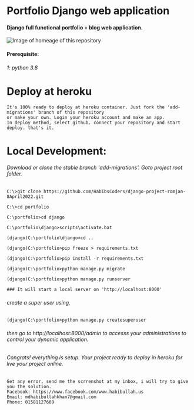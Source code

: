 # Portfolio Django web application
#### Django full functional portfolio + blog web application.

![Image of homeage of this repository](https://scontent.fdac20-1.fna.fbcdn.net/v/t39.30808-6/277529502_489573759323347_1942150943296809175_n.jpg?_nc_cat=108&ccb=1-5&_nc_sid=09cbfe&_nc_eui2=AeFX-h95Vi4vO7qf2SRQH0McIHQBDXXeoVcgdAENdd6hVz6eN0xJp6w3_VLAxvy7bwXhAd55Cl9jFe2FM8hULJzB&_nc_ohc=HXc2KRiIyx0AX8VR8Iu&tn=Kumn5Zs1WbuvrV-W&_nc_ht=scontent.fdac20-1.fna&oh=00_AT_mg8gaUCB9l4em4HmiMxUhBIgFK6HIG0Yu9ogLXDaObg&oe=62551501)

#### Prerequisite:
###### 1: python 3.8

# Deploy at heroku
```
It's 100% ready to deploy at heroku container. Just fork the 'add-migrations' branch of this repository 
or make your own. Login your heroku account and make an app.
In deploy method, select github. connect your repository and start deploy. that's it. 
```

# Local Development:
###### Download or clone the stable branch 'add-migrations'. Goto project root folder.

```
C:\>git clone https://github.com/HabibsCoders/django-project-romjan-8April2022.git

C:\>cd portfolio

C:\portfolio>cd django

C:\portfolio\django>scripts\activate.bat

(django)C:\portfolio\django>cd ..

(django)C:\portfolio>pip freeze > requirements.txt

(django)C:\portfolio>pip install -r requirements.txt

(django)C:\portfolio>python manage.py migrate

(django)C:\portfolio>python manage.py runserver
```

```
### It will start a local server on 'http://localhost:8000'
```

###### create a super user using,
```
(django)C:\portfolio>python manage.py createsuperuser
```


###### then go to http://localhost:8000/admin to accesss your administrations to control your dynamic application.

###### Congrats! everything is setup. Your project ready to deploy in heroku for live your project online.
```
Get any error, send me the scrrenshot at my inbox, i will try to give you the solution.
Facebook: https://www.facebook.com/www.habibullah.us
Email: mdhabibullahkhan7@gmail.com
Phone: 01581127669
```
